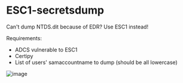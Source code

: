 # ESC1-secretsdump

Can't dump NTDS.dit because of EDR? Use ESC1 instead!

Requirements:
- ADCS vulnerable to ESC1
- Certipy
- List of users' samaccountname to dump (should be all lowercase)

![image](https://user-images.githubusercontent.com/66387143/232895862-e311b7d1-8765-42be-aeaa-2769c2cf0bb6.png)
